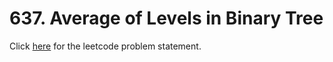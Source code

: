 # 637. Average of Levels in Binary Tree

Click [here](https://leetcode.com/problems/average-of-levels-in-binary-tree/) for the leetcode problem statement.
